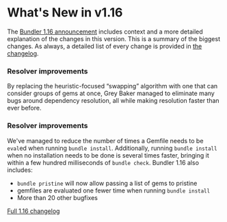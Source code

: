 # What's New in v1.16

The [Bundler 1.16 announcement](/blog/2017/10/31/bundler-1-16.html)
includes context and a more detailed explanation of the changes in this version. This is a summary of the biggest changes. As always, a detailed list of every change is provided in
[the changelog](https://github.com/rubygems/bundler/blob/1-16-stable/CHANGELOG.md).

### Resolver improvements

By replacing the heuristic-focused “swapping” algorithm with one that can consider groups of gems at once, Grey Baker managed to eliminate many bugs around dependency resolution, all while making resolution faster than ever before.

### Resolver improvements

We've managed to reduce the number of times a Gemfile needs to be `eval`ed when running `bundle install`.
Additionally, running `bundle install` when no installation needs to be done is several times faster, bringing it within a few hundred milliseconds of `bundle check`.
Bundler 1.16 also includes:

- `bundle pristine` will now allow passing a list of gems to pristine
- gemfiles are evaluated one fewer time when running `bundle install`
- More than 20 other bugfixes

<a href="https://github.com/rubygems/bundler/blob/1-16-stable/CHANGELOG.md" class="btn btn-primary">Full 1.16 changelog</a>
